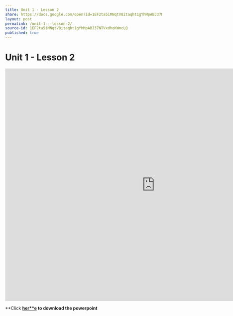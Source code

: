 ```yaml
---
title: Unit 1 - Lesson 2
share: https://docs.google.com/open?id=1EF2ta5iMNqtV8itaqht1gYhMpABJ37NTVxdhoKWmcLQ
layout: post
permalink: /unit-1---lesson-2/
source-id: 1EF2ta5iMNqtV8itaqht1gYhMpABJ37NTVxdhoKWmcLQ
published: true
---
```

# Unit 1 - Lesson 2

<iframe src="https://docs.google.com/presentation/d/e/2PACX-1vQKnbJ8IJW2g1D3fay8keEtwLxWuiJLNWQnQY68yMnFuuk5kyCFXEkz7dgKW8jVLvzatkBUkQu_DtlV/embed?start=false&loop=false&delayms=3000" frameborder="0" width="960" height="749" allowfullscreen="true" mozallowfullscreen="true" webkitallowfullscreen="true"></iframe>

**Click ****[her**e](https://docs.google.com/presentation/d/e/2PACX-1vQKnbJ8IJW2g1D3fay8keEtwLxWuiJLNWQnQY68yMnFuuk5kyCFXEkz7dgKW8jVLvzatkBUkQu_DtlV/pub?start=false&loop=false&delayms=3000)** to download the powerpoint**

